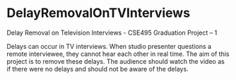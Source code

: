 # DelayRemovalOnTVInterviews
Delay Removal on Television Interviews - CSE495 Graduation Project – 1 

Delays can occur in TV interviews. When studio presenter questions a remote interviewee, they cannot hear each other in real time. 
The aim of this project is to remove these delays. The audience should watch the video as if there were no delays and should not be aware of the delays.

